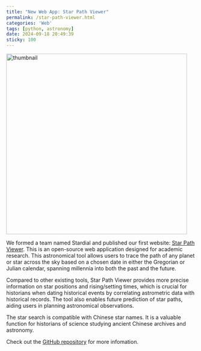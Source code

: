 ```yaml
---
title: "New Web App: Star Path Viewer"
permalink: /star-path-viewer.html
categories: 'Web'
tags: [python, astronomy]
date: 2024-09-18 20:49:39
sticky: 100
---
```


<img alt="thumbnail" src="https://stardial-astro.github.io/star-path-data/images/star-path-viewer_thumbnail.png" width="480">

We formed a team named Stardial and published our first website: [Star Path Viewer](https://star-path-viewer.pages.dev). This is an open-source web application designed for academic research. This astronomical tool allows users to trace the path of any planet or star across the sky based on a chosen date in either the Gregorian or Julian calendar, spanning millennia into both the past and the future.

Compared to other existing tools, Star Path Viewer provides more precise information on star positions and rising/setting times, which is crucial for historians when dating historical events by correlating astrometric data with historical records. The tool also enables future prediction of star paths, aiding users in planning astronomical observations.

The star search is compatible with Chinese star names. It is a valuable function for historians of science studying ancient Chinese archives and astronomy.

Check out the [GitHub repository](https://github.com/stardial-astro/star-path-viewer) for more infomation.
